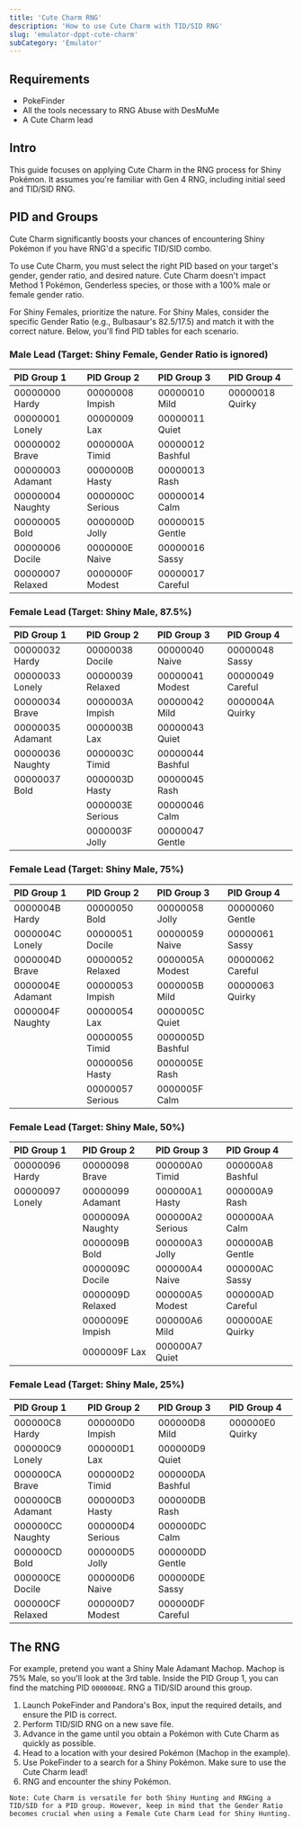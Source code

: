 ```yaml
---
title: 'Cute Charm RNG'
description: 'How to use Cute Charm with TID/SID RNG'
slug: 'emulator-dppt-cute-charm'
subCategory: 'Emulator'
---
```


## Requirements

- PokeFinder
- All the tools necessary to RNG Abuse with DesMuMe
- A Cute Charm lead

## Intro

This guide focuses on applying Cute Charm in the RNG process for Shiny Pokémon. It assumes you're familiar with Gen 4 RNG, including initial seed and TID/SID RNG.

## PID and Groups

Cute Charm significantly boosts your chances of encountering Shiny Pokémon if you have RNG'd a specific TID/SID combo.

To use Cute Charm, you must select the right PID based on your target's gender, gender ratio, and desired nature. Cute Charm doesn't impact Method 1 Pokémon, Genderless species, or those with a 100% male or female gender ratio.

For Shiny Females, prioritize the nature. For Shiny Males, consider the specific Gender Ratio (e.g., Bulbasaur's 82.5/17.5) and match it with the correct nature. Below, you'll find PID tables for each scenario.

### Male Lead (Target: Shiny Female, Gender Ratio is ignored)

| PID Group 1      | PID Group 2      | PID Group 3      | PID Group 4     |
| :--------------- | :--------------- | :--------------- | :-------------- |
| 00000000 Hardy   | 00000008 Impish  | 00000010 Mild    | 00000018 Quirky |
| 00000001 Lonely  | 00000009 Lax     | 00000011 Quiet   |                 |
| 00000002 Brave   | 0000000A Timid   | 00000012 Bashful |                 |
| 00000003 Adamant | 0000000B Hasty   | 00000013 Rash    |                 |
| 00000004 Naughty | 0000000C Serious | 00000014 Calm    |                 |
| 00000005 Bold    | 0000000D Jolly   | 00000015 Gentle  |                 |
| 00000006 Docile  | 0000000E Naive   | 00000016 Sassy   |                 |
| 00000007 Relaxed | 0000000F Modest  | 00000017 Careful |                 |

### Female Lead (Target: Shiny Male, 87.5%)

| PID Group 1      | PID Group 2      | PID Group 3      | PID Group 4      |
| :--------------- | :--------------- | :--------------- | :--------------- |
| 00000032 Hardy   | 00000038 Docile  | 00000040 Naive   | 00000048 Sassy   |
| 00000033 Lonely  | 00000039 Relaxed | 00000041 Modest  | 00000049 Careful |
| 00000034 Brave   | 0000003A Impish  | 00000042 Mild    | 0000004A Quirky  |
| 00000035 Adamant | 0000003B Lax     | 00000043 Quiet   |                  |
| 00000036 Naughty | 0000003C Timid   | 00000044 Bashful |                  |
| 00000037 Bold    | 0000003D Hasty   | 00000045 Rash    |                  |
|                  | 0000003E Serious | 00000046 Calm    |                  |
|                  | 0000003F Jolly   | 00000047 Gentle  |                  |

### Female Lead (Target: Shiny Male, 75%)

| PID Group 1      | PID Group 2      | PID Group 3      | PID Group 4      |
| :--------------- | :--------------- | :--------------- | :--------------- |
| 0000004B Hardy   | 00000050 Bold    | 00000058 Jolly   | 00000060 Gentle  |
| 0000004C Lonely  | 00000051 Docile  | 00000059 Naive   | 00000061 Sassy   |
| 0000004D Brave   | 00000052 Relaxed | 0000005A Modest  | 00000062 Careful |
| 0000004E Adamant | 00000053 Impish  | 0000005B Mild    | 00000063 Quirky  |
| 0000004F Naughty | 00000054 Lax     | 0000005C Quiet   |                  |
|                  | 00000055 Timid   | 0000005D Bashful |                  |
|                  | 00000056 Hasty   | 0000005E Rash    |                  |
|                  | 00000057 Serious | 0000005F Calm    |                  |

### Female Lead (Target: Shiny Male, 50%)

| PID Group 1     | PID Group 2      | PID Group 3      | PID Group 4      |
| :-------------- | :--------------- | :--------------- | :--------------- |
| 00000096 Hardy  | 00000098 Brave   | 000000A0 Timid   | 000000A8 Bashful |
| 00000097 Lonely | 00000099 Adamant | 000000A1 Hasty   | 000000A9 Rash    |
|                 | 0000009A Naughty | 000000A2 Serious | 000000AA Calm    |
|                 | 0000009B Bold    | 000000A3 Jolly   | 000000AB Gentle  |
|                 | 0000009C Docile  | 000000A4 Naive   | 000000AC Sassy   |
|                 | 0000009D Relaxed | 000000A5 Modest  | 000000AD Careful |
|                 | 0000009E Impish  | 000000A6 Mild    | 000000AE Quirky  |
|                 | 0000009F Lax     | 000000A7 Quiet   |                  |

### Female Lead (Target: Shiny Male, 25%)

| PID Group 1      | PID Group 2      | PID Group 3      | PID Group 4     |
| :--------------- | :--------------- | :--------------- | :-------------- |
| 000000C8 Hardy   | 000000D0 Impish  | 000000D8 Mild    | 000000E0 Quirky |
| 000000C9 Lonely  | 000000D1 Lax     | 000000D9 Quiet   |                 |
| 000000CA Brave   | 000000D2 Timid   | 000000DA Bashful |                 |
| 000000CB Adamant | 000000D3 Hasty   | 000000DB Rash    |                 |
| 000000CC Naughty | 000000D4 Serious | 000000DC Calm    |                 |
| 000000CD Bold    | 000000D5 Jolly   | 000000DD Gentle  |                 |
| 000000CE Docile  | 000000D6 Naive   | 000000DE Sassy   |                 |
| 000000CF Relaxed | 000000D7 Modest  | 000000DF Careful |                 |

## The RNG

For example, pretend you want a Shiny Male Adamant Machop. Machop is 75% Male, so you'll look at the 3rd table. Inside the PID Group 1, you can find the matching PID `0000004E`. RNG a TID/SID around this group.

1. Launch PokeFinder and Pandora's Box, input the required details, and ensure the PID is correct.
1. Perform TID/SID RNG on a new save file.
1. Advance in the game until you obtain a Pokémon with Cute Charm as quickly as possible.
1. Head to a location with your desired Pokémon (Machop in the example).
1. Use PokeFinder to a search for a Shiny Pokémon. Make sure to use the Cute Charm lead!
1. RNG and encounter the shiny Pokémon.

```
Note: Cute Charm is versatile for both Shiny Hunting and RNGing a TID/SID for a PID group. However, keep in mind that the Gender Ratio becomes crucial when using a Female Cute Charm Lead for Shiny Hunting.
```
